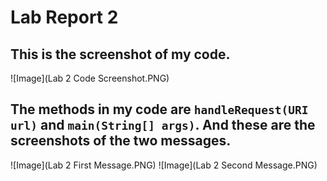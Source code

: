 # Lab Report 2

This is the screenshot of my code.
---
![Image](Lab 2 Code Screenshot.PNG)

The methods in my code are `handleRequest(URI url)` and `main(String[] args)`.
And these are the screenshots of the two messages.
---
![Image](Lab 2 First Message.PNG)
![Image](Lab 2 Second Message.PNG)
